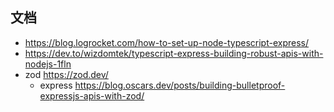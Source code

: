 ## 文档

- https://blog.logrocket.com/how-to-set-up-node-typescript-express/
- https://dev.to/wizdomtek/typescript-express-building-robust-apis-with-nodejs-1fln
- zod https://zod.dev/
  - express https://blog.oscars.dev/posts/building-bulletproof-expressjs-apis-with-zod/
    
